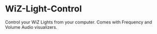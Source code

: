 # WiZ-Light-Control
Control your WiZ Lights from your computer. Comes with Frequency and Volume Audio visualizers.
